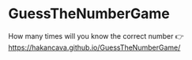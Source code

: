 # GuessTheNumberGame
How many times will you know the correct number 👉 https://hakancava.github.io/GuessTheNumberGame/
